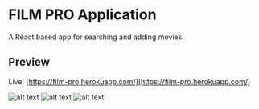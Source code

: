 # FILM PRO Application

A React based app for searching and adding movies.

## Preview

Live: [https://film-pro.herokuapp.com/](https://film-pro.herokuapp.com/)

![alt text](https://github.com/p-t-k1/react-moviesDB/blob/main/preview/screen1.png)
![alt text](https://github.com/p-t-k1/react-moviesDB/blob/main/preview/screen2.png)
![alt text](https://github.com/p-t-k1/react-moviesDB/blob/main/preview/screen3.png)
